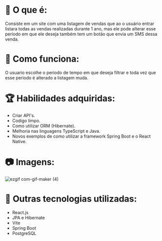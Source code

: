 # 💬 O que é: 
  Consiste em um site com uma listagem de vendas que ao o usuário entrar listara todas as vendas realizadas durante 1 ano, mas ele pode alterar esse período em que ele deseja também tem um botão que envia um SMS dessa venda.

# 📃 Como funciona: 
  O usuario escolhe o periodo de tempo em que deseja filtrar e toda vez que esse periodo é alterado a listagem muda.
  
# 🏆 Habilidades adquiridas:
* Criar API's.
* Codigo limpo.
* Como utilizar ORM (Hibernate).
* Melhoria nas linguagens TypeScript e Java.
* Novos exemplos de como utilizar a framework Spring Boot e o React Native.

# 📷 Imagens: 
![ezgif com-gif-maker (4)](https://user-images.githubusercontent.com/69250714/193295139-0bcd85f7-be2c-4b30-ba6d-99a0f2256f0f.gif)

# 🚀 Outras tecnologias utilizadas: 
* React.js
* JPA e Hibernate
* Vite
* Spring Boot
* PostgreSQL

